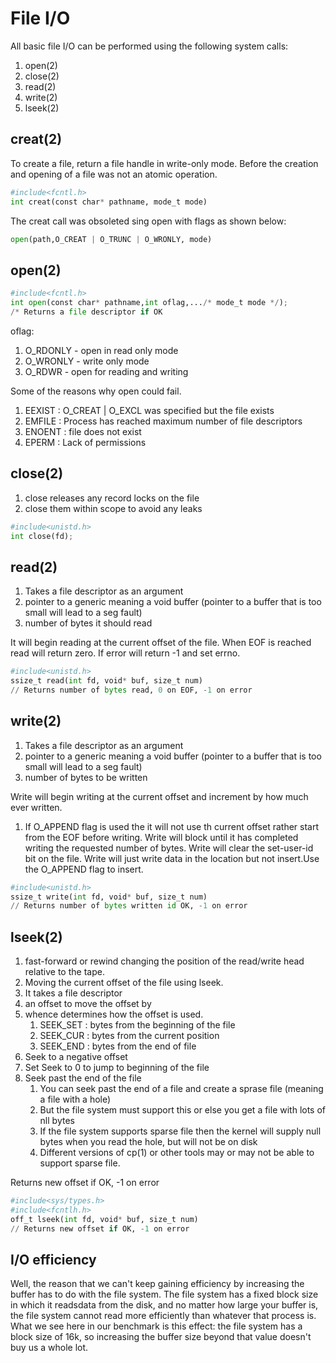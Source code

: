 # File I/O

All basic file I/O can be performed using the following system calls:
1. open(2)
2. close(2)
3. read(2)
4. write(2)
5. lseek(2)

## creat(2)

To create a file, return a file handle in write-only mode. Before the creation and opening of a file was not an atomic operation.

```Python
#include<fcntl.h>
int creat(const char* pathname, mode_t mode)
```

The creat call was obsoleted sing open with flags as shown below:
```Python
open(path,O_CREAT | O_TRUNC | O_WRONLY, mode)
```

## open(2)

```Python
#include<fcntl.h>
int open(const char* pathname,int oflag,.../* mode_t mode */);
/* Returns a file descriptor if OK
```
oflag:
1. O_RDONLY - open in read only mode
2. O_WRONLY - write only mode
3. O_RDWR - open for reading and writing

Some of the reasons why open could fail.

1. EEXIST : O_CREAT | O_EXCL was specified but the file exists
2. EMFILE : Process has reached maximum number of file descriptors
3. ENOENT : file does not exist
4. EPERM : Lack of permissions

## close(2)

1. close releases any record locks on the file
2. close them within scope to avoid any leaks
```Python
#include<unistd.h>
int close(fd);
```

## read(2)

1. Takes a file descriptor as an argument
2. pointer to a generic meaning a void buffer (pointer to a buffer that is too small will lead to a seg fault)
3. number of bytes it should read

It will begin reading at the current offset of the file. When EOF is reached read will return zero.
If error will return -1 and set errno.

```Python
#include<unistd.h>
ssize_t read(int fd, void* buf, size_t num)
// Returns number of bytes read, 0 on EOF, -1 on error
```

## write(2)

1. Takes a file descriptor as an argument
2. pointer to a generic meaning a void buffer (pointer to a buffer that is too small will lead to a seg fault)
3. number of bytes to be written

Write will begin writing at the current offset and increment by how much ever written.
1. If O_APPEND flag is used the it will not use th current offset rather start from the EOF before writing.
Write will block until it has completed writing the requested number of bytes. 
Write will clear the set-user-id bit on the file.
Write will just write data in the location but not insert.Use the O_APPEND flag to insert.

```Python
#include<unistd.h>
ssize_t write(int fd, void* buf, size_t num)
// Returns number of bytes written id OK, -1 on error
```

## lseek(2)

1. fast-forward or rewind changing the position of the read/write head relative to the tape.
2. Moving the current offset of the file using lseek.
3. It takes a file descriptor
4. an offset to move the offset by
5. whence determines how the offset is used.
	1. SEEK_SET : bytes from the beginning of the file
	2. SEEK_CUR : bytes from the current position
	3. SEEK_END : bytes from the end of file
6. Seek to a negative offset 
7. Set Seek to 0 to jump to beginning of the file
8. Seek past the end of the file
	1. You can seek past the end of a file and create a sprase file (meaning a file with a hole)
	2. But the file system must support this or else you get a file with lots of nll bytes
	3. If the file system supports sparse file then the kernel will supply null bytes when you read the hole, but will not be on disk
	4. Different versions of cp(1) or other tools may or may not be able to support sparse file.

Returns new offset if OK, -1 on error

```Python
#include<sys/types.h>
#include<fcntlh.h>
off_t lseek(int fd, void* buf, size_t num)
// Returns new offset if OK, -1 on error
```

## I/O efficiency

Well, the reason that we can't keep gaining efficiency by increasing the buffer has to do with the file system. 
The file system has a fixed block size in which it readsdata from the disk, and no matter how large your buffer is,
the file system cannot read more efficiently than whatever that process is. What we see here in our benchmark is this effect:
the file system has a block size of 16k, so increasing the buffer size beyond that value doesn't buy us a whole lot.